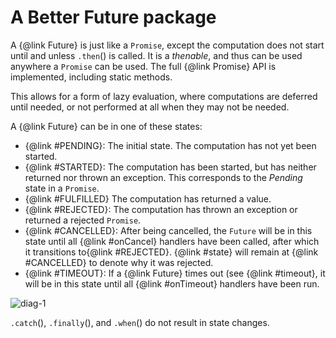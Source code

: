 # A Better Future package

A {@link Future} is just like a `Promise`, except the computation does not start until and
unless `.then`() is called. It is a _thenable_, and thus can be used anywhere a
`Promise` can be used. The full {@link Promise} API is implemented, including static methods.

This allows for a form of lazy evaluation, where computations are deferred until needed,
or not performed at all when they may not be needed.

A {@link Future} can be in one of these states:

* {@link #PENDING}: The initial state. The computation has not yet been started.
* {@link #STARTED}: The computation has been started, but has neither returned nor
  thrown an exception. This corresponds to the _Pending_ state in a `Promise`.
* {@link #FULFILLED} The computation has returned a value.
* {@link #REJECTED}: The computation has thrown an exception or returned a rejected
  `Promise`.
* {@link #CANCELLED}: After being cancelled, the `Future` will be in this state until all {@link #onCancel} handlers
  have been called, after which it transitions to{@link #REJECTED}. {@link #state} will remain at {@link #CANCELLED} to denote why it was rejected.
* {@link #TIMEOUT}: If a {@link Future} times out (see {@link #timeout}, it will be in
  this state until all {@link #onTimeout} handlers have been run.

![diag-1](assets/basic-states.svg)

`.catch`(), `.finally`(), and `.when`() do not result in state changes.
